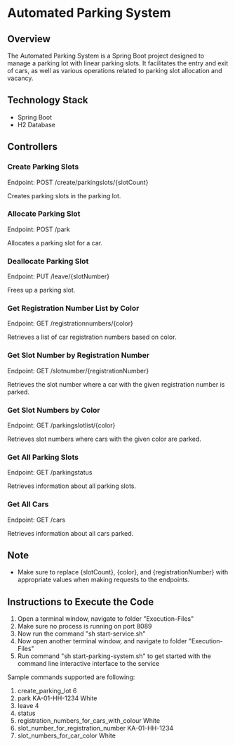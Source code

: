 # Automated Parking System

## Overview
The Automated Parking System is a Spring Boot project designed to manage a parking lot with linear parking slots. It facilitates the entry and exit of cars, as well as various operations related to parking slot allocation and vacancy.

## Technology Stack
- Spring Boot
- H2 Database

## Controllers

### Create Parking Slots
Endpoint: POST /create/parkingslots/{slotCount}

Creates parking slots in the parking lot.

### Allocate Parking Slot
Endpoint: POST /park

Allocates a parking slot for a car.

### Deallocate Parking Slot
Endpoint: PUT /leave/{slotNumber}

Frees up a parking slot.

### Get Registration Number List by Color
Endpoint: GET /registrationnumbers/{color}

Retrieves a list of car registration numbers based on color.

### Get Slot Number by Registration Number
Endpoint: GET /slotnumber/{registrationNumber}

Retrieves the slot number where a car with the given registration number is parked.

### Get Slot Numbers by Color
Endpoint: GET /parkingslotlist/{color}

Retrieves slot numbers where cars with the given color are parked.

### Get All Parking Slots
Endpoint: GET /parkingstatus

Retrieves information about all parking slots.

### Get All Cars
Endpoint: GET /cars

Retrieves information about all cars parked.

## Note
- Make sure to replace {slotCount}, {color}, and {registrationNumber} with appropriate values when making requests to the endpoints.


## Instructions to Execute the Code

1. Open a terminal window, navigate to folder "Execution-Files"
2. Make sure no process is running on port 8089
3. Now run the command "sh start-service.sh"
4. Now open another terminal window, and navigate to folder "Execution-Files"
5. Run command "sh start-parking-system.sh" to get started with the command line interactive interface to the service

Sample commands supported are following:

1. create_parking_lot 6
2. park KA-01-HH-1234 White
3. leave 4
4. status
5. registration_numbers_for_cars_with_colour White
6. slot_number_for_registration_number KA-01-HH-1234
7. slot_numbers_for_car_color White
